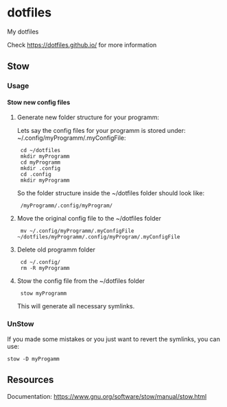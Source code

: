 # dotfiles

My dotfiles

Check https://dotfiles.github.io/ for more information

## Stow

### Usage

#### Stow new config files

1. Generate new folder structure for your programm:  

    Lets say the config files for your programm is stored under: ~/.config/myProgramm/.myConfigFile:

        cd ~/dotfiles
        mkdir myProgramm
        cd myProgramm
        mkdir .config
        cd .config
        mkdir myProgramm

    So the folder structure inside the ~/dotfiles folder should look like:

        /myProgramm/.config/myProgram/

2. Move the original config file to the ~/dotfiles folder

        mv ~/.config/myProgramm/.myConfigFile ~/dotfiles/myProgramm/.config/myProgram/.myConfigFile

3. Delete old programm folder

        cd ~/.config/
        rm -R myProgramm

4. Stow the config file from the ~/dotfiles folder

        stow myProgramm

    This will generate all necessary symlinks.

### UnStow 

If you made some mistakes or you just want to revert the symlinks, you can use:

    stow -D myProgamm

## Resources

Documentation: https://www.gnu.org/software/stow/manual/stow.html
